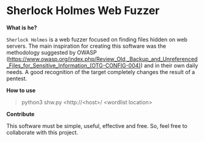 # Sherlock Holmes Web Fuzzer


**What is he?**

`Sherlock Holmes` is a web fuzzer focused on finding files hidden on web servers. The main inspiration for creating this software was the methodology suggested by OWASP (https://www.owasp.org/index.php/Review_Old,_Backup_and_Unreferenced_Files_for_Sensitive_Information_(OTG-CONFIG-004)) and in their own daily needs. A good recognition of the target completely changes the result of a pentest.

**How to use**

> python3 shw.py <http://\<host\>/ \<wordlist location\>


**Contribute**

This software must be simple, useful, effective and free. So, feel free to collaborate with this project.
